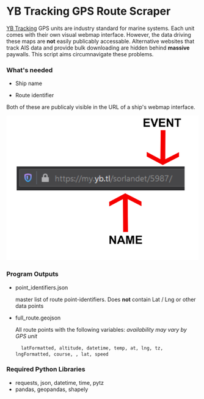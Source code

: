 # YB Tracking GPS Route Scraper

[YB Tracking](https://www.ybtracking.com/) GPS units are industry standard for marine systems. Each unit comes with 
their own visual webmap interface. However, the data driving these maps are **not** easily publicably accessable. Alternative websites
that track AIS data and provide bulk downloading are hidden behind **massive** paywalls. This script aims circumnavigate these problems.

### What's needed

- Ship name

- Route identifier

Both of these are publicaly visible in the URL of a ship's webmap interface.

![URL Example](/example/URL_Keywords.png)


### Program Outputs

- point_identifiers.json

 	master list of route point-identifiers. Does **not** contain Lat / Lng or other data points


- full_route.geojson

	All route points with the following variables:
	*availability may vary by GPS unit*
	
		latFormatted, altitude, datetime, temp, at, lng, tz, lngFormatted, course, , lat, speed


### Required Python Libraries

- requests, json, datetime, time, pytz
- pandas, geopandas, shapely
